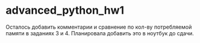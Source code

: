 # advanced_python_hw1

Осталось добавить комментарии и сравнение по кол-ву потребляемой памяти в заданиях 3 и 4. Планировала добавить это в ноутбук до сдачи.
